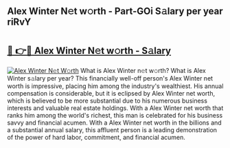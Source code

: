 ## Alex Winter N𝚎t w𝚘rth - Part-GOi S𝚊lary per year riRvY

# <h2><a href="http://gc4pw1.nevu.top/?p=Alex+Winter">🔗 👉🔴 Alex Winter N𝚎t w𝚘rth - S𝚊lary</a></h2>

[![Alex Winter N𝚎t W𝚘rth](https://i.imgur.com/Oavwk0R.jpeg)](http://gc4pw1.nevu.top/?p=Alex+Winter)
What is Alex Winter n𝚎t w𝚘rth? What is Alex Winter s𝚊lary per year?
This financially well-off person's Alex Winter net worth is impressive, placing him among the industry's wealthiest. His annual compensation is considerable, but it is eclipsed by Alex Winter net worth, which is believed to be more substantial due to his numerous business interests and valuable real estate holdings. With a Alex Winter net worth that ranks him among the world's richest, this man is celebrated for his business savvy and financial acumen. With a Alex Winter net worth in the billions and a substantial annual salary, this affluent person is a leading demonstration of the power of hard labor, commitment, and financial acumen.
